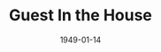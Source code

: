 ---
title: Guest In the House
date: 1949-01-14
closing_date: 1949-01-21
layout: productions
featured_image: 
image_caption:
image_credit:
playbill:
category:
Theatre: Theatre Jacksonville
Venue: Little Theatre
cast:
  Ann Proctor: Alice Ahern
  Dan Proctor: LaMarr Wigg
  Evelyn Heath: Alma Jones Eddy
  Frank Dow: Don Heebner
  Rev. Shaw: Gene Patton
  Douglas Proctor: Gene Sayre
  Lee Proctor: Joan Pomeroy
  Tracy: June Stoy
  Hilda: Mathielde Colle
  Miriam Blake: Mickey M. Mills
  Mrs. Dow: Jean Heebner
  Pamela Rhodes: VerMelle McCarter
  Aunt Martha Proctor: Louise Royall Howarth
crew:
  Director: Paul E. Geisenhof
  Stage Manager: Carolina Rawls
  Assistant Stage Manager: Laurel Barton
  Set Design: Duke LeBrun
  Scene painting and construction:
    - Ed Keisling
    - Elmo Lehman
    - Karen O'Shaughnessy
  Properties: Ruth Buell
  Properties Assistant: 
    - June Stoy 
    - Peggy Connelly
    - Vonnie Patton
  Lighting controls:
    - Deborah Benson
    - Natalie Clarke
    - Su Hawkins
  Sound Technician:
    - Don Heebner
    - Elaine Singer
    - Gene Patton
    - Sue Miller
  Costume Assistant: Polly Clendenning
  Make-up assistant:
    - Ann Frankenberg
    - Betty Jane Mizelle
    - Jane Porter
    - Louise Elkins
understudies:
orchestra:
  None
external_links:
---